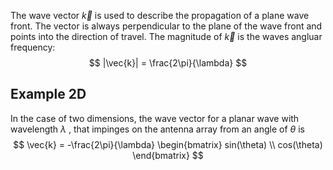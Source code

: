 The wave vector $\vec{k}$ is used to describe the propagation of a plane wave front. The vector is always perpendicular to the plane of the wave front and points into the direction of travel. The magnitude of $\vec{k}$  is the waves angluar frequency:
$$
|\vec{k}| = \frac{2\pi}{\lambda}
$$

##  Example 2D 
In the case of two dimensions, the wave vector for a planar wave with wavelength $\lambda$ , that impinges on the antenna array from an angle of $\theta$ is 
$$
\vec{k} =  -\frac{2\pi}{\lambda}  
\begin{bmatrix} sin(\theta) \\ cos(\theta) \end{bmatrix}
$$
